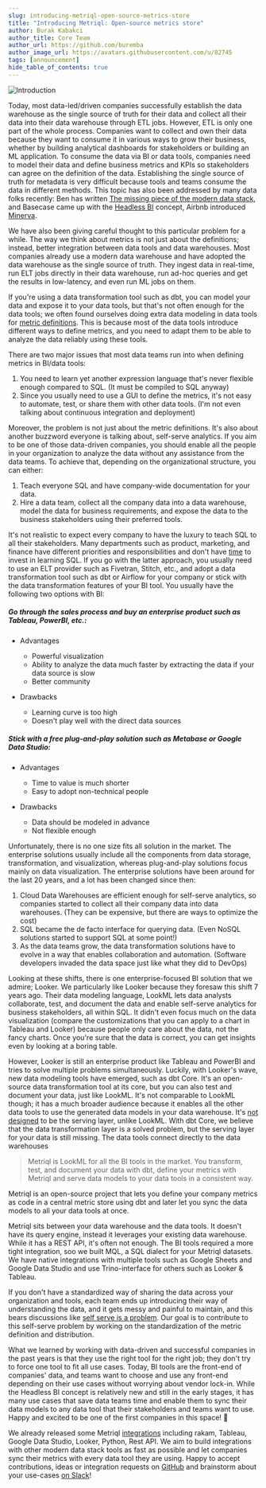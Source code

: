 ```yaml
---
slug: introducing-metriql-open-source-metrics-store
title: "Introducing Metriql: Open-source metrics store"
author: Burak Kabakci
author_title: Core Team
author_url: https://github.com/buremba
author_image_url: https://avatars.githubusercontent.com/u/82745
tags: [announcement]
hide_table_of_contents: true
---
```


![Introduction](/img/intro.png)

Today, most data-led/driven companies successfully establish the data warehouse as the single source of truth for their data and collect all their data into their data warehouse through ETL jobs. However, ETL is only one part of the whole process. Companies want to collect and own their data because they want to consume it in various ways to grow their business, whether by building analytical dashboards for stakeholders or building an ML application. To consume the data via BI or data tools, companies need to model their data and define business metrics and KPIs so stakeholders can agree on the definition of the data. Establishing the single source of truth for metadata is very difficult because tools and teams consume the data in different methods. This topic has also been addressed by many data folks recently: Ben has written [The missing piece of the modern data stack](https://benn.substack.com/p/metrics-layer), and Basecase came up with the [Headless BI](https://basecase.vc/blog/headless-bi) concept, Airbnb introduced [Minerva](https://medium.com/airbnb-engineering/airbnb-metric-computation-with-minerva-part-2-9afe6695b486).

<!--truncate-->
We have also been giving careful thought to this particular problem for a while. The way we think about metrics is not just about the definitions; instead, better integration between data tools and data warehouses. Most companies already use a modern data warehouse and have adopted the data warehouse as the single source of truth. They ingest data in real-time, run ELT jobs directly in their data warehouse, run ad-hoc queries and get the results in low-latency, and even run ML jobs on them.

If you're using a data transformation tool such as dbt, you can model your data and expose it to your data tools, but that's not often enough for the data tools; we often found ourselves doing extra data modeling in data tools for [metric definitions](https://metriql.com/blog/common-metric-types). This is because most of the data tools introduce different ways to define metrics, and you need to adapt them to be able to analyze the data reliably using these tools. 

There are two major issues that most data teams run into when defining metrics in BI/data tools:

1. You need to learn yet another expression language that's never flexible enough compared to SQL. (It must be compiled to SQL anyway)
2. Since you usually need to use a GUI to define the metrics, it's not easy to automate, test, or share them with other data tools. (I'm not even talking about continuous integration and deployment)

Moreover, the problem is not just about the metric definitions. It's also about another buzzword everyone is talking about, self-serve analytics. If you aim to be one of those data-driven companies, you should enable all the people in your organization to analyze the data without any assistance from the data teams. To achieve that,  depending on the organizational structure, you can either:

1. Teach everyone SQL and have company-wide documentation for your data.
2. Hire a data team, collect all the company data into a data warehouse, model the data for business requirements, and expose the data to the business stakeholders using their preferred tools.

It's not realistic to expect every company to have the luxury to teach SQL to all their stakeholders. Many departments such as product, marketing, and finance have different priorities and responsibilities and don't have [time](https://twitter.com/sethrosen/status/1363327369726074880) to invest in learning SQL. If you go with the latter approach, you usually need to use an ELT provider such as Fivetran, Stitch, etc., and adopt a data transformation tool such as dbt or Airflow for your company or stick with the data transformation features of your BI tool. You usually have the following two options with BI:

##### Go through the sales process and buy an enterprise product such as Tableau, PowerBI, etc.:

* Advantages
    * Powerful visualization
    * Ability to analyze the data much faster by extracting the data if your data source is slow
    * Better community

* Drawbacks
    * Learning curve is too high
    * Doesn't play well with the direct data sources

##### Stick with a free plug-and-play solution such as Metabase or Google Data Studio:

* Advantages
    * Time to value is much shorter
    * Easy to adopt non-technical people

* Drawbacks
    * Data should be modeled in advance
    * Not flexible enough

Unfortunately, there is no one size fits all solution in the market. The enterprise solutions usually include all the components from data storage, transformation, and visualization, whereas plug-and-play solutions focus mainly on data visualization. The enterprise solutions have been around for the last 20 years, and a lot has been changed since then:

1. Cloud Data Warehouses are efficient enough for self-serve analytics, so companies started to collect all their company data into data warehouses. (They can be expensive, but there are ways to optimize the cost)
2. SQL became the de facto interface for querying data. (Even NoSQL solutions started to support SQL at some point!)
3. As the data teams grow, the data transformation solutions have to evolve in a way that enables collaboration and automation. (Software developers invaded the data space just like what they did to DevOps)


Looking at these shifts, there is one enterprise-focused BI solution that we admire; Looker. We particularly like Looker because they foresaw this shift 7 years ago. Their data modeling language, LookML lets data analysts collaborate, test, and document the data and enable self-serve analytics for business stakeholders, all within SQL. It didn't even focus much on the data visualization (compare the customizations that you can apply to a chart in Tableau and Looker) because people only care about the data, not the fancy charts. Once you're sure that the data is correct, you can get insights even by looking at a boring table. 

However, Looker is still an enterprise product like Tableau and PowerBI and tries to solve multiple problems simultaneously. Luckily, with Looker's wave, new data modeling tools have emerged, such as dbt Core. It's an open-source data transformation tool at its core, but you can also test and document your data, just like LookML. It's not comparable to LookML though; it has a much broader audience because it enables all the other data tools to use the generated data models in your data warehouse. It's [not designed](https://blog.getdbt.com/how-do-you-decide-what-to-model-in-dbt-vs-lookml/) to be the serving layer, unlike LookML. With dbt Core, we believe that the data transformation layer is a solved problem, but the serving layer for your data is still missing. The data tools connect directly to the data warehouses 

> Metriql is LookML for all the BI tools in the market. You transform, test, and document your data with dbt, define your metrics with Metriql and serve data models to your data tools in a consistent way.

Metriql is an open-source project that lets you define your company metrics as code in a central metric store using dbt and later let you sync the data models to all your data tools at once.

Metriql sits between your data warehouse and the data tools. It doesn't have its query engine, instead it leverages your existing data warehouse. While it has a REST API, it's often not enough. The BI tools required a more tight integration, soo we built MQL, a SQL dialect for your Metriql datasets. We have native integrations with multiple tools such as Google Sheets and Google Data Studio and use Trino-interface for others such as Looker & Tableau.

If you don't have a standardized way of sharing the data across your organization and tools, each team ends up introducing their way of understanding the data, and it gets messy and painful to maintain, and this bears discussions like [self serve is a problem](https://benn.substack.com/p/self-serve-still-a-problem). Our goal is to contribute to this self-serve problem by working on the standardization of the metric definition and distribution.

What we learned by working with data-driven and successful companies in the past years is that they use the right tool for the right job; they don't try to force one tool to fit all use cases. Today, BI tools are the front-end of companies' data, and teams want to choose and use any front-end depending on their use cases without worrying about vendor lock-in. While the Headless BI concept is relatively new and still in the early stages, it has many use cases that save data teams time and enable them to sync their data models to any data tool that their stakeholders and teams want to use. Happy and excited to be one of the first companies in this space! 🤞

We already released some Metriql [integrations](https://metriql.com/integrations/bi-tools/index) including rakam, Tableau, Google Data Studio, Looker, Python, Rest API. We aim to build integrations with other modern data stack tools as fast as possible and let companies sync their metrics with every data tool they are using. Happy to accept contributions, ideas or integration requests on [GitHub](https://github.com/metriql/metriql/projects/1) and brainstorm about your use-cases [on Slack](https://join.slack.com/t/metriql/shared_invite/zt-tz1nzvyd-ker8LGcBQmzrwvfAkFO1qQ)! 
